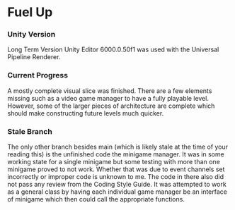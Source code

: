# Fuel Up
### Unity Version
Long Term Version Unity Editor 6000.0.50f1 was used with the Universal Pipeline Renderer. 
### Current Progress
A mostly complete visual slice was finished. There are a few elements missing such as a video game manager to have a fully playable level. However, some of the larger pieces of architecture are complete which should make constructing future levels much quicker. 
### Stale Branch
The only other branch besides main (which is likely stale at the time of your reading this) is the unfinished code the minigame manager. It was in some working state for a single minigame but some testing with more than one minigame proved to not work. Whether that was due to event channels set incorrectly or improper code is unknown to me. The code in there also did not pass any review from the Coding Style Guide. It was attempted to work as a general class by having each individual game manager be an interface of minigame which then could call the appropriate functions.